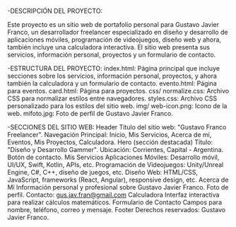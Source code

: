 -DESCRIPCIÓN DEL PROYECTO:

Este proyecto es un sitio web de portafolio personal para Gustavo Javier Franco, un desarrollador freelancer especializado en diseño y desarrollo de aplicaciones móviles, programación de videojuegos, diseño web y ahora, también incluye una calculadora interactiva. El sitio web presenta sus servicios, información personal, proyectos y un formulario de contacto.

-ESTRUCTURA DEL PROYECTO:
index.html: Página principal que incluye secciones sobre los servicios, información personal, proyectos, y ahora también la calculadora y un formulario de contacto.
evento.html: Página para eventos.
card.html: Página para proyectos.
css/
normalize.css: Archivo CSS para normalizar estilos entre navegadores.
styles.css: Archivo CSS personalizado para los estilos del sitio web.
img/
web-icon.png: Icono de la web.
mifoto.jpg: Foto de perfil de Gustavo Javier Franco.

-SECCIONES DEL SITIO WEB:
Header
Título del sitio web: "Gustavo Franco Freelancer".
Navegación Principal: Inicio, Mis Servicios, Acerca de mí, Eventos, Mis Proyectos, Calculadora.
Hero (sección destacada)
Título: "Diseño y Desarrollo Gammer".
Ubicación: Corrientes, Capital - Argentina.
Botón de contacto.
Mis Servicios
Aplicaciones Móviles: Desarrollo móvil, UI/UX, Swift, Kotlin, APIs, etc.
Programación de Videojuegos: Unity/Unreal Engine, C#, C++, diseño de juegos, etc.
Diseño Web: HTML/CSS, JavaScript, frameworks (React, Angular), responsive design, etc.
Acerca de Mí
Información personal y profesional sobre Gustavo Javier Franco.
Foto de perfil.
Contacto: gus.jav.fran@gmail.com
Calculadora
Interfaz interactiva para realizar cálculos matemáticos.
Formulario de Contacto
Campos para nombre, teléfono, correo y mensaje.
Footer
Derechos reservados: Gustavo Javier Franco.
